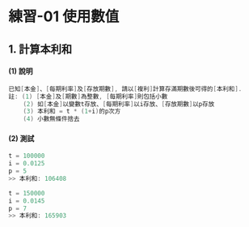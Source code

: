 # 練習-01 使用數值

## 1. 計算本利和

#### (1) 說明

``` java
已知[本金]、[每期利率]及[存放期數], 請以[複利]計算存滿期數後可得的[本利和].
註: (1) [本金]及[期數]為整數, [每期利率]則包括小數  
    (2) 如[本金]以變數t存放、[每期利率]以i存放、[存放期數]以p存放
    (3) 本利和 = t * (1+i)的p次方
    (4) 小數無條件捨去
```

#### (2) 測試
``` java
t = 100000
i = 0.0125
p = 5
>> 本利和: 106408

t = 150000
i = 0.0145
p = 7
>> 本利和: 165903
```
